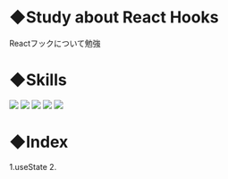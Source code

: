 # ◆Study about React Hooks
Reactフックについて勉強

# ◆Skills
<p style="display: inline">
  <img src="https://img.shields.io/badge/-React-555.svg?logo=react&style=flat">
  <img src="https://img.shields.io/badge/-TypeScript-007ACC.svg?logo=typescript&style=flat"> 
  <img src="https://img.shields.io/badge/-ChakraUI-007ACC.svg?logo=chakraui&style=flat">
  <img src="https://img.shields.io/badge/-Visual%20Studio%20Code-007ACC.svg?logo=visual-studio-code&style=flat">
  <img src="https://img.shields.io/badge/-Vercel-000000.svg?logo=vercel&style=flat">
</p>


# ◆Index
1.useState
2.
